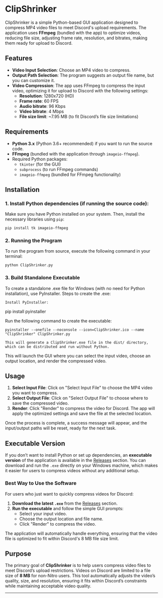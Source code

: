 # ClipShrinker

ClipShrinker is a simple Python-based GUI application designed to compress MP4 video files to meet Discord's upload requirements. The application uses **FFmpeg** (bundled with the app) to optimize videos, reducing file size, adjusting frame rate, resolution, and bitrates, making them ready for upload to Discord.

## Features

- **Video Input Selection**: Choose an MP4 video to compress.
- **Output Path Selection**: The program suggests an output file name, but you can customize it.
- **Video Compression**: The app uses FFmpeg to compress the input video, optimizing it for upload to Discord with the following settings:
  - **Resolution**: 1280x720 (HD)
  - **Frame rate**: 60 FPS
  - **Audio bitrate**: 96 Kbps
  - **Video bitrate**: 4 Mbps
  - **File size limit**: ~7.95 MB (to fit Discord’s file size limitations)

## Requirements

- **Python 3.x** (Python 3.6+ recommended) if you want to run the source code.
- **FFmpeg** (bundled with the application through `imageio-ffmpeg`).
- Required Python packages:
  - `tkinter` (for the GUI)
  - `subprocess` (to run FFmpeg commands)
  - `imageio-ffmpeg` (bundled for FFmpeg functionality)

## Installation

### 1. Install Python dependencies (if running the source code):
Make sure you have Python installed on your system. Then, install the necessary libraries using `pip`:
```bash
pip install tk imageio-ffmpeg
```

### 2. Running the Program
To run the program from source, execute the following command in your terminal:
```bash
python ClipShrinker.py
```
### 3. Build Standalone Executable

To create a standalone .exe file for Windows (with no need for Python installation), use PyInstaller.
Steps to create the .exe:

    Install PyInstaller:

pip install pyinstaller

Run the following command to create the executable:

    pyinstaller --onefile --noconsole --icon=ClipShrinker.ico --name "ClipShrinker" ClipShrinker.py

    This will generate a ClipShrinker.exe file in the dist/ directory, which can be distributed and run without Python.

This will launch the GUI where you can select the input video, choose an output location, and render the compressed video.

## Usage

1. **Select Input File**: Click on "Select Input File" to choose the MP4 video you want to compress.
2. **Select Output File**: Click on "Select Output File" to choose where to save the compressed video.
3. **Render**: Click "Render" to compress the video for Discord. The app will apply the optimized settings and save the file at the selected location.

Once the process is complete, a success message will appear, and the input/output paths will be reset, ready for the next task.

## Executable Version

If you don’t want to install Python or set up dependencies, an **executable version** of the application is available in the [Releases](https://github.com/BrunoMLG/ClipShrinker/releases) section. You can download and run the `.exe` directly on your Windows machine, which makes it easier for users to compress videos without any additional setup.

### Best Way to Use the Software

For users who just want to quickly compress videos for Discord:

1. **Download the latest `.exe`** from the [Releases](https://github.com/BrunoMLG/ClipShrinker/releases) section.
2. **Run the executable** and follow the simple GUI prompts:
   - Select your input video.
   - Choose the output location and file name.
   - Click "Render" to compress the video.

The application will automatically handle everything, ensuring that the video file is optimized to fit within Discord's 8 MB file size limit.

## Purpose

The primary goal of **ClipShrinker** is to help users compress video files to meet Discord’s upload restrictions. Videos on Discord are limited to a file size of **8 MB** for non-Nitro users. This tool automatically adjusts the video’s quality, size, and resolution, ensuring it fits within Discord’s constraints while maintaining acceptable video quality.

---

